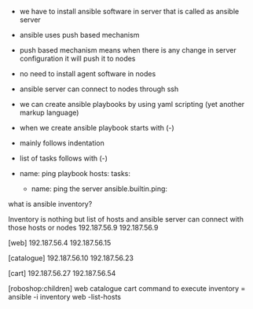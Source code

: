 - we have to install ansible software in server that is called as ansible server
- ansible uses push based mechanism
- push based mechanism means when there is any change in server configuration it will push it to nodes
- no need to install agent software in nodes
- ansible server can connect to nodes through ssh
- we can create ansible playbooks by using yaml scripting (yet another markup language)
- when we create ansible playbook starts with (-)
- mainly follows indentation 
- list of tasks follows with (-)

- name: ping playbook
  hosts:
  tasks: 
  - name: ping the server
    ansible.builtin.ping:

what is ansible inventory?

Inventory is nothing but list of hosts and ansible server can connect with those hosts or nodes
192.187.56.9
192.187.56.9

[web] 
192.187.56.4
192.187.56.15

[catalogue]
192.187.56.10
192.187.56.23

[cart]
192.187.56.27
192.187.56.54

[roboshop:children]
web
catalogue
cart
command to execute inventory = ansible -i inventory web -list-hosts
